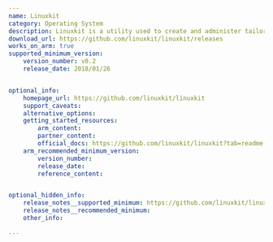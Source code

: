 ```yaml
---
name: Linuxkit
category: Operating System
description: Linuxkit is a utility used to create and administer tailored linux distributions specifically optimized for containerized applications.
download_url: https://github.com/linuxkit/linuxkit/releases
works_on_arm: true
supported_minimum_version:
    version_number: v0.2
    release_date: 2018/01/26


optional_info:
    homepage_url: https://github.com/linuxkit/linuxkit
    support_caveats:
    alternative_options:
    getting_started_resources:
        arm_content:
        partner_content:
        official_docs: https://github.com/linuxkit/linuxkit?tab=readme-ov-file#getting-started
    arm_recommended_minimum_version:
        version_number:
        release_date:
        reference_content:


optional_hidden_info:
    release_notes__supported_minimum: https://github.com/linuxkit/linuxkit/releases/tag/v0.2
    release_notes__recommended_minimum:
    other_info:
  
---
```

